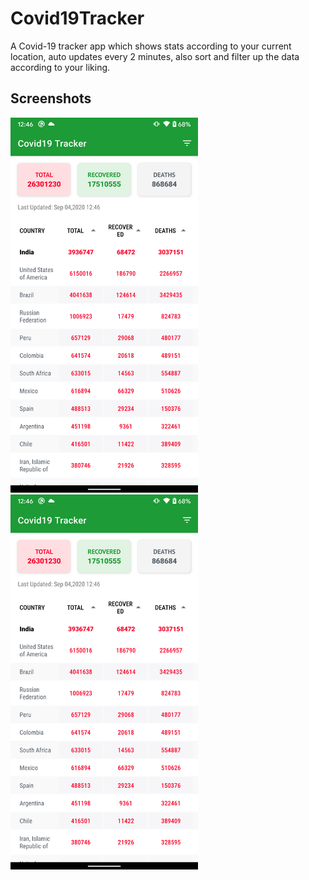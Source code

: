 # Covid19Tracker
A Covid-19 tracker app which shows stats according to your current location, auto updates every 2 minutes, also sort and filter up the data according to your liking.

## Screenshots
<img src="https://github.com/iamarjun/Covid19Tracker/blob/master/screenshots/Screenshot_20200904-124641.png" width="300" >


<img src="https://github.com/iamarjun/Covid19Tracker/blob/master/screenshots/Screenshot_20200904-124641.png?raw=true" width="300" >
